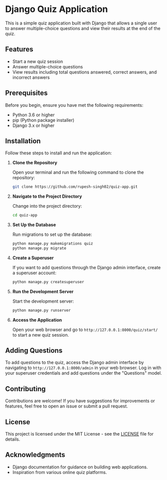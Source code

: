 # Django Quiz Application

This is a simple quiz application built with Django that allows a single user to answer multiple-choice questions and view their results at the end of the quiz.

## Features

- Start a new quiz session
- Answer multiple-choice questions
- View results including total questions answered, correct answers, and incorrect answers

## Prerequisites

Before you begin, ensure you have met the following requirements:

- Python 3.6 or higher
- pip (Python package installer)
- Django 3.x or higher

## Installation

Follow these steps to install and run the application:

1. **Clone the Repository**

   Open your terminal and run the following command to clone the repository:

   ```bash
   git clone https://github.com/rupesh-singh02/quiz-app.git
   ```

2. **Navigate to the Project Directory**

   Change into the project directory:

   ```bash
   cd quiz-app
   ```

3. **Set Up the Database**

   Run migrations to set up the database:

   ```bash
   python manage.py makemigrations quiz
   python manage.py migrate
   ```

4. **Create a Superuser**

   If you want to add questions through the Django admin interface, create a superuser account:

   ```bash
   python manage.py createsuperuser
   ```

8. **Run the Development Server**

   Start the development server:

   ```bash
   python manage.py runserver
   ```

9. **Access the Application**

   Open your web browser and go to `http://127.0.0.1:8000/quiz/start/` to start a new quiz session.

## Adding Questions

To add questions to the quiz, access the Django admin interface by navigating to `http://127.0.0.1:8000/admin` in your web browser. Log in with your superuser credentials and add questions under the "Questions" model.

## Contributing

Contributions are welcome! If you have suggestions for improvements or features, feel free to open an issue or submit a pull request.

## License

This project is licensed under the MIT License - see the [LICENSE](LICENSE) file for details.

## Acknowledgments

- Django documentation for guidance on building web applications.
- Inspiration from various online quiz platforms.